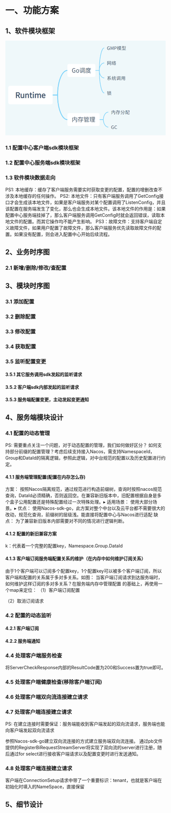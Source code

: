 # 一、功能方案

## 1、软件模块框架
![概览](.\images\goruntime\概览.jpg)

### 1.1 配置中心客户端sdk模块框架

### 1.2 配置中心服务端sdk模块框架

### 1.3 软件模块数据走向

PS1: 本地缓存：缓存了客户端服务需要实时获取变更的配置，配置的增删改查不涉及本地缓存的任何操作。
PS2: 本地文件：只有客户端服务调用了GetConfig接口才会生成该本地文件，如果是客户端服务对某个配置调用了ListenConfig，并且该配置在服务端发生了变化，那么也会生成本地文件。该本地文件的作用是：如果配置中心服务端挂掉了，那么客户端服务调用GetConfig时就会返回错误，读取本地文件的配置。而其它操作均不能产生影响。
PS3：故障文件：支持客户端自定义故障文件，如果用户配置了故障文件，那么客户端服务优先读取故障文件的配置。如果没有配置，则会进入配置中心开始后续流程。


## 2、业务时序图
### 2.1 新增/删除/修改/查配置


## 3、模块时序图

### 3.1 添加配置

### 3.2 删除配置

### 3.3 修改配置

### 3.4 获取配置

### 3.5 监听配置变更
#### 3.5.1 其它服务调用sdk发起的监听请求
#### 3.5.2 客户端sdk内部发起的监听请求
#### 3.5.3 服务端配置变更，主动发起变更通知

## 4、服务端模块设计
### 4.1 配置的动态管理
PS: 需要重点关注一个问题，对于动态配置的管理，我们如何做好区分？ 如何支持部分前缀的配置管理？考虑后续支持接入Nacos，需支持NamespaceId，Group和DataId的隔离逻辑，参照此逻辑，对中台规范的配置以及历史配置进行约定。

#### 4.1.1 服务端管理配置(配置在内存怎么存)

方案： 按照Nacos隔离规范，通过规范进行构造前缀树，查询时按照nacos规范查询，DataId必须精确，否则返回空。在兼容新旧版本中，旧配置根据自身是多个盒子公用配置还是特殊配置经过一次特殊处理。▸
适用场景： 使用大部分场景。▸
优点： 使用Nacos-sdk-go，此方案对整个中台以及云平台都不需要很大的改动，规范化查询，前缀树的层级浅。能直接将配置中心与Nacos进行适配
缺点： 为了兼容新旧版本内部需要对不同的情况进行逻辑判断。

#### 4.1.2 配置的新旧兼容方案
k：代表着一个完整的配置key，Namespace.Group.DataId

#### 4.1.3 客户端订阅服务端配置关系的维护（在内存中如何维护订阅关系）
由于1个客户端可以订阅多个配置key，1个配置key可以被多个客户端订阅，所以客户端和配置的关系属于多对多关系。如图：
当客户端订阅请求到达服务端时，如何维护这样订阅的多对多关系？在服务端内存中管理配置 的基础上，再使用一个map来定位：
（1）客户端订阅配置

（2）取消订阅请求

### 4.2 配置的动态监听
#### 4.2.1 客户端订阅

#### 4.2.2 服务端通知

### 4.4 处理客户端服务检查
将ServerCheckResponse内部的ResultCode置为200和Success置为true即可。

### 4.5 处理客户端健康检查(移除客户端订阅)

### 4.6 处理客户端双向流连接建立请求

### 4.7 处理客户端连接建立请求
PS: 在建立连接时需要保证：服务端能收到客户端发起的双向流请求，服务端也能向客户端发起双向流请求

参照Nacos-sdk-go建立双向流连接的方式建立服务端双向流连接。
通过pb文件提供的RegisterBiRequestStreamServer将实现了双向流的server进行注册，随后通过for select进行接收客户端请求以及配置变更时进行发送通知。

### 4.8 处理客户端连接建立请求
客户端在ConnectionSetup请求中带了一个重要标识：tenant，也就是客户端在初始化时填入的NameSpace，直接保留


## 5、细节设计